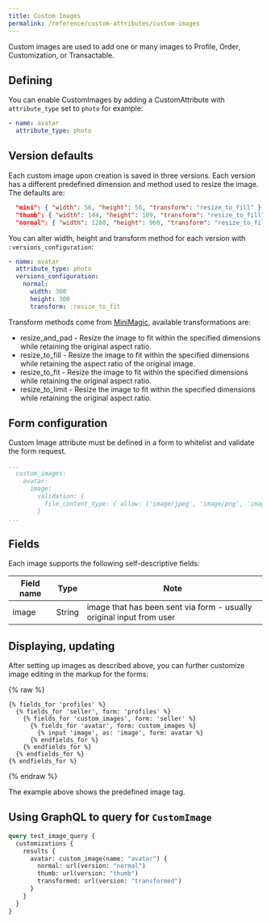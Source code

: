 ```yaml
---
title: Custom Images
permalink: /reference/custom-attributes/custom-images
---
```


Custom images are used to add one or many images to Profile, Order, Customization, or Transactable.

## Defining

You can enable CustomImages by adding a CustomAttribute with `attribute_type` set to `photo` for example:

```yml
- name: avatar
  attribute_type: photo
```

## Version defaults

Each custom image upon creation is saved in three versions. Each version has a different predefined dimension and method used to resize the image.
The defaults are:

```json
  "mini": { "width": 56, "height": 56, "transform": "resize_to_fill" },
  "thumb": { "width": 144, "height": 109, "transform": "resize_to_fill" },
  "normal": { "width": 1280, "height": 960, "transform": "resize_to_fill" }
```

You can alter width, height and transform method for each version with `:versions_configuration`:

```yml
- name: avatar
  attribute_type: photo
  versions_configuration:
    normal:
      width: 300
      height: 300
      transform: :resize_to_fit
```

Transform methods come from [MiniMagic](http://www.rubydoc.info/github/jnicklas/carrierwave/CarrierWave/MiniMagick), available transformations are:

* resize_and_pad - Resize the image to fit within the specified dimensions while retaining the original aspect ratio.
* resize_to_fill - Resize the image to fit within the specified dimensions while retaining the aspect ratio of the original image.
* resize_to_fit - Resize the image to fit within the specified dimensions while retaining the original aspect ratio.
* resize_to_limit - Resize the image to fit within the specified dimensions while retaining the original aspect ratio.

## Form configuration

Custom Image attribute must be defined in a form to whitelist and validate the form request.

```yml
...
  custom_images:
    avatar:
      image:
        validation: {
          file_content_type: { allow: ['image/jpeg', 'image/png', 'image/gif'] }
        }
...
```

## Fields

Each image supports the following self-descriptive fields:

| Field name | Type   | Note                                                                 |
| ---------- | ------ | -------------------------------------------------------------------- |
| image      | String | image that has been sent via form - usually original input from user |

## Displaying, updating

After setting up images as described above, you can further customize image editing in the markup for the forms:

{% raw %}

```liquid
{% fields_for 'profiles' %}
  {% fields_for 'seller', form: 'profiles' %}
    {% fields_for 'custom_images', form: 'seller' %}
      {% fields_for 'avatar', form: custom_images %}
        {% input 'image', as: 'image', form: avatar %}
      {% endfields_for %}
    {% endfields_for %}
  {% endfields_for %}
{% endfields_for %}
```

{% endraw %}

The example above shows the predefined image tag. 

## Using GraphQL to query for `CustomImage`

```graphql
query test_image_query {
  customizations {
    results {
      avatar: custom_image(name: "avatar") {
        normal: url(version: "normal")
        thumb: url(version: "thumb")
        transformed: url(version: "transformed")
      }
    }
  }
}
```
